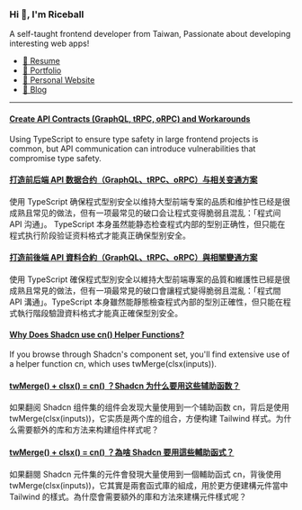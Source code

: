 <h3 >Hi 👋, I'm Riceball</h3>
<p>A self-taught frontend developer from Taiwan, Passionate about developing interesting web apps!</p>

- [📜 Resume](https://weweweb.pages.dev/en/resume/)
- [💼 Portfolio](https://weweweb.pages.dev/en/work/)
- [🏡 Personal Website](https://weweweb.pages.dev/en/)
- [📝 Blog](https://www.webdong.dev/en/)
---

<!--START_SECTION:feed-->
#### [Create API Contracts (GraphQL, tRPC, oRPC) and Workarounds](https:&#x2F;&#x2F;www.webdong.dev&#x2F;en&#x2F;post&#x2F;frontend-and-backend-api-sync&#x2F;) 
Using TypeScript to ensure type safety in large frontend projects is common, but API communication can introduce vulnerabilities that compromise type safety.
#### [打造前后端 API 数据合约（GraphQL、tRPC、oRPC）与相关变通方案](https:&#x2F;&#x2F;www.webdong.dev&#x2F;zh-cn&#x2F;post&#x2F;frontend-and-backend-api-sync&#x2F;) 
使用 TypeScript 确保程式型别安全以维持大型前端专案的品质和维护性已经是很成熟且常见的做法，但有一项最常见的破口会让程式变得脆弱且混乱：「程式间 API 沟通」。 TypeScript 本身虽然能静态检查程式内部的型别正确性，但只能在程式执行阶段验证资料格式才能真正确保型别安全。
#### [打造前後端 API 資料合約（GraphQL、tRPC、oRPC）與相關變通方案](https:&#x2F;&#x2F;www.webdong.dev&#x2F;zh-tw&#x2F;post&#x2F;frontend-and-backend-api-sync&#x2F;) 
使用 TypeScript 確保程式型別安全以維持大型前端專案的品質和維護性已經是很成熟且常見的做法，但有一項最常見的破口會讓程式變得脆弱且混亂：「程式間 API 溝通」。TypeScript 本身雖然能靜態檢查程式內部的型別正確性，但只能在程式執行階段驗證資料格式才能真正確保型別安全。
#### [Why Does Shadcn use cn() Helper Functions?](https:&#x2F;&#x2F;www.webdong.dev&#x2F;en&#x2F;post&#x2F;tailwind-merge-and-clsx-in-shadcn&#x2F;) 
If you browse through Shadcn&#39;s component set, you&#39;ll find extensive use of a helper function cn, which uses twMerge(clsx(inputs)).
#### [twMerge() + clsx() &#x3D; cn() ？Shadcn 为什么要用这些辅助函数？](https:&#x2F;&#x2F;www.webdong.dev&#x2F;zh-cn&#x2F;post&#x2F;tailwind-merge-and-clsx-in-shadcn&#x2F;) 
如果翻阅 Shadcn 组件集的组件会发现大量使用到一个辅助函数 cn，背后是使用 twMerge(clsx(inputs))，它实质是两个库的组合，方便构建 Tailwind 样式。为什么需要额外的库和方法来构建组件样式呢？
#### [twMerge() + clsx() &#x3D; cn() ？為啥 Shadcn 要用這些輔助函式？](https:&#x2F;&#x2F;www.webdong.dev&#x2F;zh-tw&#x2F;post&#x2F;tailwind-merge-and-clsx-in-shadcn&#x2F;) 
如果翻閱 Shadcn 元件集的元件會發現大量使用到一個輔助函式 cn，背後使用 twMerge(clsx(inputs))，它其實是兩套函式庫的組成，用於更方便建構元件當中 Tailwind 的樣式。為什麼會需要額外的庫和方法來建構元件樣式呢？
<!--END_SECTION:feed-->

